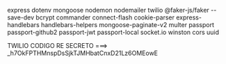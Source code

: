 express
dotenv
mongoose
nodemon
nodemailer
twilio
@faker-js/faker --save-dev
bcrypt
commander
connect-flash
cookie-parser
express-handlebars
handlebars-helpers
mongoose-paginate-v2
multer
passport
passport-github2
passport-jwt
passport-local
socket.io
winston
cors
uuid



TWILIO CODIGO RE SECRETO ===> _h7OkFPTHMnspDsSjkTJMHbatCnxD21Lz6OMEowE